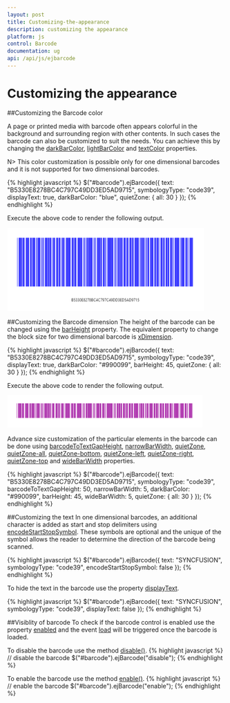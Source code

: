 ```yaml
---
layout: post
title: Customizing-the-appearance
description: customizing the appearance
platform: js
control: Barcode
documentation: ug
api: /api/js/ejbarcode
---
```


# Customizing the appearance

##Customizing the Barcode color

A page or printed media with barcode often appears colorful in the background and surrounding region with other contents. In such cases the barcode can also be customized to suit the needs. You can achieve this by changing the [darkBarColor](/api/js/ejbarcode#members:darkbarcolor), [lightBarColor](/api/js/ejbarcode#members:lightbarcolor) and [textColor](/api/js/ejbarcode#members:textcolor) properties.

N>    This color customization is possible only for one dimensional barcodes and it is not supported for two dimensional barcodes.

{% highlight javascript %}
$("#barcode").ejBarcode({
   text: "B5330E8278BC4C797C49DD3ED5AD9715",
   symbologyType: "code39",
   displayText: true,
   darkBarColor: "blue",
   quietZone: {
      all: 30
   }
});
{% endhighlight %}

Execute the above code to render the following output.

![](/js/Barcode/Customizing-the-appearance_images/Customizing-the-appearance_img2.png)

##Customizing the Barcode dimension
The height of the barcode can be changed using the [barHeight](/api/js/ejbarcode#members:barheight) property. The equivalent property to change the block size for two dimensional barcode is [xDimension](/api/js/ejbarcode#members:xdimension).

{% highlight javascript %}
$("#barcode").ejBarcode({
   text: "B5330E8278BC4C797C49DD3ED5AD9715",
   symbologyType: "code39",
   displayText: true,
   darkBarColor: "#990099",
   barHeight: 45,
   quietZone: {
      all: 30
   }
});
{% endhighlight %}

Execute the above code to render the following output.

![](/js/Barcode/Customizing-the-appearance_images/Customizing-the-appearance_img3.png)

Advance size customization of the particular elements in the barcode can be done using [barcodeToTextGapHeight](/api/js/ejbarcode#members:barcodetotextgapheight), [narrowBarWidth](/api/js/ejbarcode#members:narrowbarwidth), [quietZone](/api/js/ejbarcode#members:quietzone), [quietZone-all](/api/js/ejbarcode#members:quietzone-all), [quietZone-bottom](/api/js/ejbarcode#members:quietzone-bottom), [quietZone-left](/api/js/ejbarcode#members:quietzone-left), [quietZone-right](/api/js/ejbarcode#members:quietzone-right), [quietZone-top](/api/js/ejbarcode#members:quietzone-top) and [wideBarWidth](/api/js/ejbarcode#members:widebarwidth) properties.

{% highlight javascript %}
$("#barcode").ejBarcode({
   text: "B5330E8278BC4C797C49DD3ED5AD9715",
   symbologyType: "code39",
   barcodeToTextGapHeight: 50,
   narrowBarWidth: 5,
   darkBarColor: "#990099",
   barHeight: 45,
   wideBarWidth: 5,
   quietZone: {
      all: 30
   }
});
{% endhighlight %}

##Customizing the text
In one dimensional barcodes, an additional character is added as start and stop delimiters using [encodeStartStopSymbol](/api/js/ejbarcode#members:encodestartstopsymbol). These symbols are optional and the unique of the symbol allows the reader to determine the direction of the barcode being scanned.

{% highlight javascript %} 
 $("#barcode").ejBarcode({
    text: "SYNCFUSION",
    symbologyType: "code39",
    encodeStartStopSymbol: false
 });
{% endhighlight %}

To hide the text in the barcode use the property [displayText](/api/js/ejbarcode#members:displaytext).

{% highlight javascript %}
 $("#barcode").ejBarcode({
     text: "SYNCFUSION",
     symbologyType: "code39",
     displayText: false
 });
{% endhighlight %}

##Visiblity of barcode
To check if the barcode control is enabled use the property [enabled](/api/js/ejbarcode#members:enabled) and the event [load](/api/js/ejbarcode#events:load) will be triggered once the barcode is loaded.

To disable the barcode use the method [disable()](/api/js/ejbarcode#methods:disable).
{% highlight javascript %}
// disable the barcode
$("#barcode").ejBarcode("disable");
{% endhighlight %}

To enable the barcode use the method [enable()](/api/js/ejbarcode#methods:enable).
{% highlight javascript %}
// enable the barcode
$("#barcode").ejBarcode("enable");
{% endhighlight %}


